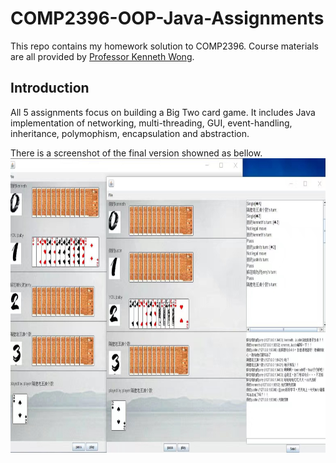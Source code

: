 # COMP2396-OOP-Java-Assignments

This repo contains my homework solution to COMP2396. Course materials are all provided by [Professor Kenneth Wong](https://i.cs.hku.hk/~kykwong/).

## Introduction

All 5 assignments focus on building a Big Two card game. It includes Java implementation of networking, multi-threading, GUI, event-handling, inheritance, polymophism, encapsulation and abstraction.

There is a screenshot of the final version showned as bellow.
<img src="https://github.com/JiaruiWang-Jill/COMP2396-OOP-Java-Assignments/blob/master/screenshot.JPG" width="771" height="471" title="screenshot">
